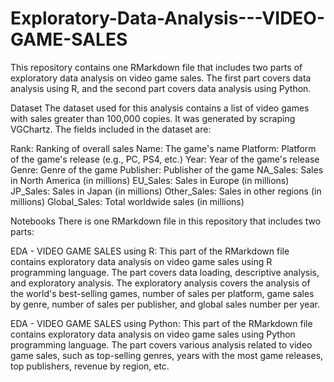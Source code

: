 # Exploratory-Data-Analysis---VIDEO-GAME-SALES
This repository contains one RMarkdown file that includes two parts of exploratory data analysis on video game sales. The first part covers data analysis using R, and the second part covers data analysis using Python.

Dataset
The dataset used for this analysis contains a list of video games with sales greater than 100,000 copies. It was generated by scraping VGChartz. The fields included in the dataset are:

Rank: Ranking of overall sales
Name: The game's name
Platform: Platform of the game's release (e.g., PC, PS4, etc.)
Year: Year of the game's release
Genre: Genre of the game
Publisher: Publisher of the game
NA_Sales: Sales in North America (in millions)
EU_Sales: Sales in Europe (in millions)
JP_Sales: Sales in Japan (in millions)
Other_Sales: Sales in other regions (in millions)
Global_Sales: Total worldwide sales (in millions)

Notebooks
There is one RMarkdown file in this repository that includes two parts:

EDA - VIDEO GAME SALES using R: This part of the RMarkdown file contains exploratory data analysis on video game sales using R programming language. The part covers data loading, descriptive analysis, and exploratory analysis. The exploratory analysis covers the analysis of the world's best-selling games, number of sales per platform, game sales by genre, number of sales per publisher, and global sales number per year.

EDA - VIDEO GAME SALES using Python: This part of the RMarkdown file contains exploratory data analysis on video game sales using Python programming language. The part covers various analysis related to video game sales, such as top-selling genres, years with the most game releases, top publishers, revenue by region, etc.
